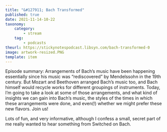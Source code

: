 ```yaml
---
title: "&#127911; Bach Transformed"
published: true
date: 2021-11-14-10-22
taxonomy:
    category:
        - stream
    tag:
        - podcasts
theurl: https://stickynotespodcast.libsyn.com/bach-transformed-0
image: artwork-resized.PNG
template: item
---
```


Episode summary: Arrangements of Bach&rsquo;s music have been happening essentially since his music was &ldquo;rediscovered&rdquo; by Mendelssohn in the 19th century. But Mozart and Beethoven arranged Bach&rsquo;s music too, and Bach himself would recycle works for different groupings of instruments. Today, I&rsquo;m going to take a look at some of those arrangements, and what kind of insights we can gain into Bach&rsquo;s music, the styles of the times in which these arrangements were done, and even(!) whether we might prefer these new flavors. Join us!

Lots of fun, and very informative, although I confess a small, secret part of me really wanted to hear something from Switched on Bach. 
